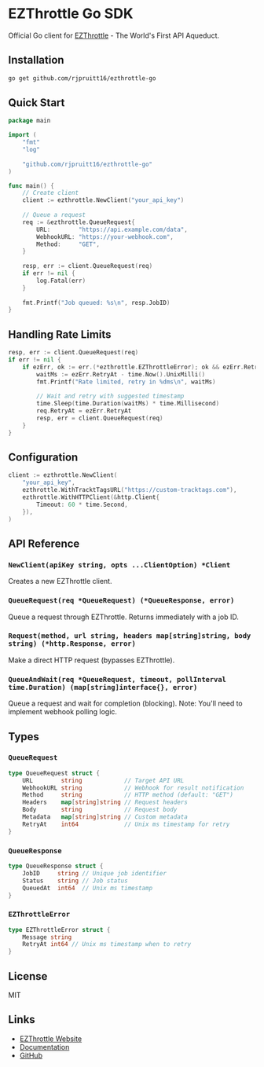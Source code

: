 # EZThrottle Go SDK

Official Go client for [EZThrottle](https://ezthrottle.com) - The World's First API Aqueduct.

## Installation

```bash
go get github.com/rjpruitt16/ezthrottle-go
```

## Quick Start

```go
package main

import (
    "fmt"
    "log"
    
    "github.com/rjpruitt16/ezthrottle-go"
)

func main() {
    // Create client
    client := ezthrottle.NewClient("your_api_key")
    
    // Queue a request
    req := &ezthrottle.QueueRequest{
        URL:        "https://api.example.com/data",
        WebhookURL: "https://your-webhook.com",
        Method:     "GET",
    }
    
    resp, err := client.QueueRequest(req)
    if err != nil {
        log.Fatal(err)
    }
    
    fmt.Printf("Job queued: %s\n", resp.JobID)
}
```

## Handling Rate Limits

```go
resp, err := client.QueueRequest(req)
if err != nil {
    if ezErr, ok := err.(*ezthrottle.EZThrottleError); ok && ezErr.RetryAt > 0 {
        waitMs := ezErr.RetryAt - time.Now().UnixMilli()
        fmt.Printf("Rate limited, retry in %dms\n", waitMs)
        
        // Wait and retry with suggested timestamp
        time.Sleep(time.Duration(waitMs) * time.Millisecond)
        req.RetryAt = ezErr.RetryAt
        resp, err = client.QueueRequest(req)
    }
}
```

## Configuration

```go
client := ezthrottle.NewClient(
    "your_api_key",
    ezthrottle.WithTracktTagsURL("https://custom-tracktags.com"),
    ezthrottle.WithHTTPClient(&http.Client{
        Timeout: 60 * time.Second,
    }),
)
```

## API Reference

### `NewClient(apiKey string, opts ...ClientOption) *Client`

Creates a new EZThrottle client.

### `QueueRequest(req *QueueRequest) (*QueueResponse, error)`

Queue a request through EZThrottle. Returns immediately with a job ID.

### `Request(method, url string, headers map[string]string, body string) (*http.Response, error)`

Make a direct HTTP request (bypasses EZThrottle).

### `QueueAndWait(req *QueueRequest, timeout, pollInterval time.Duration) (map[string]interface{}, error)`

Queue a request and wait for completion (blocking). Note: You'll need to implement webhook polling logic.

## Types

### `QueueRequest`

```go
type QueueRequest struct {
    URL        string            // Target API URL
    WebhookURL string            // Webhook for result notification
    Method     string            // HTTP method (default: "GET")
    Headers    map[string]string // Request headers
    Body       string            // Request body
    Metadata   map[string]string // Custom metadata
    RetryAt    int64             // Unix ms timestamp for retry
}
```

### `QueueResponse`

```go
type QueueResponse struct {
    JobID     string // Unique job identifier
    Status    string // Job status
    QueuedAt  int64  // Unix ms timestamp
}
```

### `EZThrottleError`

```go
type EZThrottleError struct {
    Message string
    RetryAt int64 // Unix ms timestamp when to retry
}
```

## License

MIT

## Links

- [EZThrottle Website](https://ezthrottle.com)
- [Documentation](https://docs.ezthrottle.com)
- [GitHub](https://github.com/rjpruitt16/ezthrottle-go)
